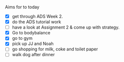 Aims for to today
- [x] get through ADS Week 2. 
- [x] do the ADS tutorial work
- [ ] have a look at Assignment 2 & come up with strategy.
- [x] Go to bodybalance
- [x] go to gym
- [x] pick up JJ and Noah
- [ ] go shopping for milk, coke and toilet paper
- [ ] walk dog after dinner